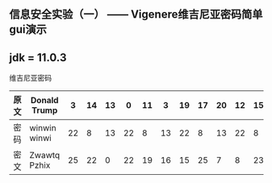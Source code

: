 ## 信息安全实验（一） —— Vigenere维吉尼亚密码简单gui演示

## jdk = 11.0.3


维吉尼亚密码  

|  原文 | Donald Trump | 3  | 14   | 13   | 0  | 11  |  3  |  19 |  17  |  20  | 12  |  15 |  
|  ---- | ---- | ---- | ---- | ---- | ---- | ---- | ---- | ---- | ---- | ---- | ---- |  ---- |  
|  密码 | winwin winwi | 22 |   8  |   13 | 22 |   8 |  13 |  22 |    8 |   13 |  22 |     8 |  
|  密文 | Zwawtq Pzhix | 25 | 22   |   0  | 22 | 19  | 16  | 15  | 25   |  7   |   8 |   23 |  





